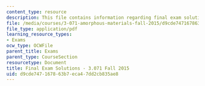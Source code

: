 ```yaml
---
content_type: resource
description: This file contains information regarding final exam solutions.
file: /media/courses/3-071-amorphous-materials-fall-2015/d9cde747167863b7eca47dd2cb835ae8_MIT3_071F14_ExamIISoluti.pdf
file_type: application/pdf
learning_resource_types:
- Exams
ocw_type: OCWFile
parent_title: Exams
parent_type: CourseSection
resourcetype: Document
title: Final Exam Solutions - 3.071 Fall 2015
uid: d9cde747-1678-63b7-eca4-7dd2cb835ae8
---
```

